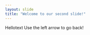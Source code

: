 ```yaml
---
layout: slide
title: "Welcome to our second slide!"
---
```

Hellotext
Use the left arrow to go back!